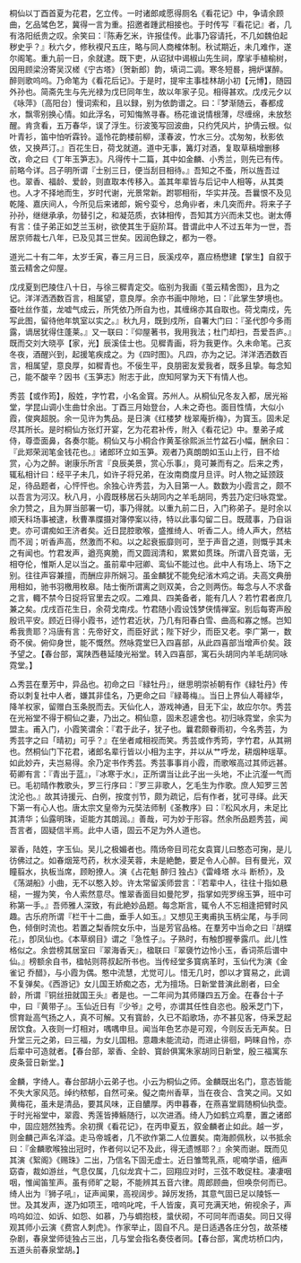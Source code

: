 <!-- { "loadSidebar": true } -->
桐仙以丁酉首夏为花君，乞立传。一时诸郎咸愿得厕名《看花记》中，争请余顾曲，乞品骘色艺，冀得一言为重。招邀者踵武相接也。于时传写『看花记』者，几有洛阳纸贵之叹。余笑曰：『陈寿乞米，许报佳传。此事乃容请托，不几如魏伯起秽史乎？』秋六夕，修秋褉尺五庄，略与同人商榷体制。秋试期近，未几难作，遂尔阁笔。重九前一日，余就逮。既下吏，从诏狱中谒椒山先生祠，摩挲手植榆树，因用顾梁汾寄吴汉槎《宁古塔》〔贺新郎〕韵，填词二调。寒冬短晷，拥炉谋醉。醉则歌呜呜。乃命笔为《看花后记》。于是时，提牢主事桂林胡小初【元博】，随园外孙也。简斋先生与先光禄为戊巳同年生，故以年家子见。相得甚欢。戊戌元夕以《咏萍》〔高阳台〕慢词索和，且以録，别为依韵谱之。曰：『梦渐随云，春都成水，飘零别换心情。如此浮名，可知悔煞寻春。杨花谁说情根薄，尽缠绵，未放愁醒。肯贪看，五万春华，误了浮生。衍波笺写回波曲，只约凭风片，护倩云根。似叶青衫，笛中怕听霖铃。遥怜花韵楼前柳，漾春波，竹水三分。忒匆匆，秋影依依，又换芦汀。』百花生日，荷戈就道。道中无事，篝灯对酒，复取草稿增删移改，命之曰《丁年玉笋志》。凡得传十二篇，其中如金麟、小秀兰，则先已有传。前略今详。吕子明所谓『士别三日，便当刮目相待。』吾知之不蚤，所以旌吾过也。翠香、福龄、爱龄，则直取本传移入。盖其年辈皆与后记中人相等，从其类也。人才不择地而生，岁时代谢，光景常新。跗鄂相衔，华实并茂。吾曩恨不及见乾隆、嘉庆间人，今所见后来诸郎，婉兮娈兮，总角丱者，未几突而弁。将来子子孙孙，继继承承，勿替引之，和凝范质，衣钵相传，吾知其方兴而未艾也。谢太傅有言：佳子弟正如芝兰玉树，欲使其生于庭阶耳。昔谓此中人不过五年为一世，吾居京师裁七八年，已及见其三世矣。因润色録之，都为一卷。

道光二十有二年，太岁壬寅，春三月三日，辰溪戍卒，嘉应杨懋建【掌生】自叙于茧云精舍之仰屋。

戊戌夏到巴陵住八十日，与徐三穉青定交。临别为我画《茧云精舍图》，且为之记。洋洋洒洒数百言，相属望，意良厚。余亦书画中隙地，曰：『此掌生梦境也。蚕吐丝作茧，龙嘘气成云，所凭依乃所自为也，其缠绵亦其自取也。荷戈南戍，先写此图，留待他年筑室以实之。』秋九月，既到戍所，自署大门曰：『圣代卽今多雨露，谪居犹得住蓬莱。』又一联曰：『仰屋著书，我用我法；杜门却扫，吾爱吾庐。』既而交刘大晓亭【家，光】辰溪佳士也。见穉青画，将为我更作。久未命笔。己亥冬夜，酒醒兴到，起援笔疾成之。为《四时图》。凡四，亦为之记。洋洋洒洒数百言，相属望，意良厚，如穉青也。不佞生平，良朋密友爱我者，既多且挚。每念知己，能不酸辛？因书《玉笋志》附志于此，庶知阿掌为天下有情人也。

秀芸【或作筠】，殷姓，字竹君，小名金寳。苏州人。从桐仙兄冬友入都，居光裕堂，学昆山调小生曲廿余出。丁酉三月始登台，人未之奇也。面目性情，大似小霞，俊爽超脱。余一见许为隽品。是日演《红楼梦 栊翠庵折梅》，为寳玉。固未足尽其所长。是时桐仙方张灯开宴，乞为花君补传，附入《看花记》中。羣弟子咸侍，尊壶面鼻，各奏尔能。桐仙又与小桐合作黄荃徐熙派兰竹盆石小幅，酬余曰：『此郑荣润笔金钱花也。』诸郎环立如玉笋。观者乃真朗朗如玉山上行，目不给赏，心为之醉。谢康乐所言『良辰美景，赏心乐事』，竟可兼而有之。后来之秀，辄私相计曰：经平子未几，如许子将兄弟，在汝南商度月旦评。时人物之延颈跂足，待品题者，心怦怦也。余独心许秀芸，为入目第一人。数数为小霞言之，颇不以吾言为河汉。秋八月，小霞既移居石头胡同内之羊毛胡同，秀芸乃定归咏霓堂。余力赞之，且为屏当部署一切，事乃得就。以重九前二日，入门称弟子。是时余以顺天科场事被逮，秋曹凖牒摄对簿停案以待，特以此事勾留二日。既蒇事，乃自诣吏。亦可谓痴如王济者矣。近日昆腔歌喉，盛推绮人、听香二人。绮人声大，然枯而不润；听香声高，然激而不和。以之起衰振靡则可，至于声音之道，则慨乎其未之有闻也。竹君发声，遒亮爽脆，而又圆润清和，累累如贯珠。所谓八音克谐，无相夺伦，惟斯人足以当之。虽前辈中冠卿、鸾仙不能过也。此中人有场上、场下之别。往往声容兼擅，而酬应非所娴习。虽金麟犹不能免纪渻木鸡之诮。夫高文典册用相如，驰书羽檄用枚皋。陆士衡所谓离之则双美，合之则两伤。每念与人不求备之言，輙不禁今日捉将官里去之叹。二难具、四美备者，能有几人？若竹君者庶几兼之矣。戊戌百花生日，余荷戈南戍。竹君随小霞设饯梦侠情禅室。别后每寄声殷殷讯平安。顾近日得小霞书，述竹君近状，乃几有阳春白雪、曲高和寡之憾。岂知希我贵耶？冯唐有言：先帝好文，而臣好武；陛下好少，而臣又老。李广第一，数奇不侯。俯仰身世，能不慨然。然咏霓堂巳入四喜部，从此四喜部当增声价矣。跂予望之。【春台部，寓陕西巷延陵光裕堂。转入四喜部，寓石头胡同内羊毛胡同咏霓堂。】

△秀芸在羣芳中，异品也。初命之曰『緑牡丹』，继思明崇祯朝有作《緑牡丹》传奇以刺复社中人者，嫌其非佳名，乃更命之曰『緑蕚梅』。当日上界仙人蕚緑华，降羊权家，留赠白玉条脱而去。天仙化人，游戏神通，目无下尘，故应尔尔。秀芸在光裕堂不得于桐仙之妻，乃出之。桐仙意，固未忍遽舍也。初归咏霓堂，余实为盟主。甫入门，小霞笑谓余：『君于此子，犹子也。曩君颇眷雨初，今名秀芸，为秀芸字之曰「晴初」可乎？』在坐者咸相视而笑。秀芸或作秀筠，字竹君，从其朔也。然桐仙门下花君，诸郎名辈行皆以小相为主字，并以从艹呼龙，耕烟种瑶草。如此妙卉，夫岂易得。余乃定书作秀芸。秀芸事事肖小霞，而歌喉高过其师远甚。荀卿有言：『青出于蓝』，『冰寒于水』，正所谓当让此子出一头地，不止沆瀣一气而已。毛初晴作教歌头，罗三行序曰：『罗三非歌人，乞毛生为作歌。庶人知罗三苦沈沦也。』故其诗援元、白例，按度刌节，颇为疏记，后有作者，犹可寻绎。此天下第一有心人也。唐太宗文皇帝为元奘法师制《圣教序》曰：『松风水月，未足比其清华；仙露明珠，讵能方其朗润。』善哉，可为妙于形容。然余所品题秀芸，闻吾言者，固疑信半焉。此中人语，固云不足为外人道也。

翠香，陆姓，字玉仙。吴儿之极媚者也。隋炀帝目司花女袁寳儿曰憨态可掬，是儿彷佛过之。如春烟笼芍药，秋水浸芙蓉，未是絶艶，要足令人心醉。目有曼光，双瞳翦水，执板当席，顾盼撩人。演《占花魁 醉归 独占》《雷峰塔 水斗 断桥》，及《荡湖船》小曲，无不以憨入妙。许太常留溪师尝言：『若辈中人，往往十指如悬槌，一握为笑，令人索然意尽。惟翠香面目如曼陀罗，指掌如兜罗绵玉笋，班中可称第一手。』吾师雅人深致，有此絶妙品题。每念斯言，辄令人不忘相逢把臂时风趣。古乐府所谓『栏干十二曲，垂手人如玉。』又想见王夷甫执玉柄尘尾，与手同色，倾倒时流也。若置之梨香院女乐中，当是芳官品格。在羣芳中当命之曰『胡蝶花』，卽凤仙也。《本草纲目》谓之『急性子』。子熟时，有触卽握拳露爪。此儿性格似之。余尝榜其居室曰『翠海香天』，楹联曰『翠褏竹边怜小玉，香词茶后谱中仙。』榜额余自书，楹帖则蒋叔起所书也。当传经堂多寳病革时，玉仙代为演《金雀记 乔醋》，与小霞为偶。憨中流慧，尤觉可儿。惜无几时，卽以才寳易之，此调不复弹矣。《西游记》女儿国王娇痴之态，尤为擅场。日新堂昔演此剧者，曰全龄，所谓『铜丝扭就国王头』者是也。一二年间为其师赚四五万金。在春台十子中，曰『黄带子』。玉仙近日有『少爷』之号，亦谓其任性自恣也。殷釆芝门下，惯育趾高气扬之人，真不可解。又有寳龄，久已不蹈歌场，亦不甚见客，侍釆芝起居饮食。入夜则一灯相对，喁喁申旦。闻当年色艺亦是可观，今则反舌无声矣。日升堂三元之弟，曰三福，为女儿国相。意趣未能流动，而进止徘徊，眄睐自怜，亦后辈中可造就者。【春台部，翠香、全龄、寳龄俱寓朱家胡同日新堂，殷三福寓东皮条营日新堂。】

金麟，字绮人。春台部胡小云弟子也。小云为桐仙之师。金麟既出名门，意态皆能不失大家风范。绰约秾郁，自然可亲。儗之南州香草，当在夜合、含笑之间。又如黄梅花，虽未是清品，要其风味，正自醲厚。丙申暮春，在燕喜堂肩随桐仙执壶。于时光裕堂中，翠霞、秀莲皆捧觞随行，以次进酒。绮人乃如鹤立鸡羣，置之诸郎中，固应翘然独秀。余初撰《看花记》，在丙申夏五，叙金麟者止如此。越一岁，则金麟己声名洋溢。走马帝城者，几不欲作第二人位置矣。南海颜佩秋，以书抵余曰：『金麟歌喉独出冠时，作者何以记不及此，得无遗憾耶？』余笑而谢。既而见其演《絮阁》《赐珠》二出，乃信名下固无虚士。近日雏莺乳燕，呢喃学语，细声窈杳，裁如游丝，气息仅属，几似龙宾十二，回翔应对时，三弦不敢促柱。凄凄咽咽，惟闻笛笙声。虽有师旷之聪，不能辨其五音六律。周郎顾曲，但唤奈何而已。绮人出为『狮子吼』，证声闻果，高视阔步。踔厉发扬，其意气固已足以陵铄一世。及其发声，遂乃如项王，喑呜叱咤，千人皆废，真可充满天地，俯视余子，声呜呜如泣、如诉、如怨、如慕，乃与蜩抱枝，螀伏砌，不可同年而语矣。同日又得观其师小云演《费宫人刺虎》。作家举止，固自不凡。是日适遇各庄分包，故茶楼杂剧，春泉堂师徒独占三出，几与堂会指名奏伎者同。【春台部，寓虎坊桥口内，五道头前春泉堂胡。】

